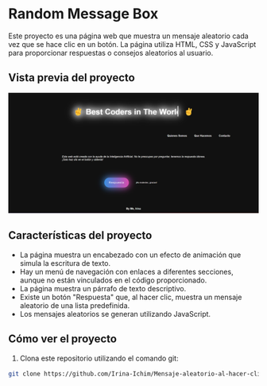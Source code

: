 # Random Message Box

Este proyecto es una página web que muestra un mensaje aleatorio cada vez que se hace clic en un botón. La página utiliza HTML, CSS y JavaScript para proporcionar respuestas o consejos aleatorios al usuario.

## Vista previa del proyecto

![Vista previa del proyecto](/Captura%20de%20pantalla%20(118).png)

## Características del proyecto

- La página muestra un encabezado con un efecto de animación que simula la escritura de texto.
- Hay un menú de navegación con enlaces a diferentes secciones, aunque no están vinculados en el código proporcionado.
- La página muestra un párrafo de texto descriptivo.
- Existe un botón "Respuesta" que, al hacer clic, muestra un mensaje aleatorio de una lista predefinida.
- Los mensajes aleatorios se generan utilizando JavaScript.

## Cómo ver el proyecto

1. Clona este repositorio utilizando el comando git:

```bash
git clone https://github.com/Irina-Ichim/Mensaje-aleatorio-al-hacer-clic-en-un-boton-.git
